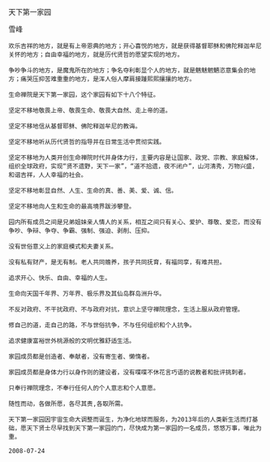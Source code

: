 天下第一家园

雪峰


    欢乐吉祥的地方，就是有上帝恩典的地方；开心喜悦的地方，就是获得基督耶稣和佛陀释迦牟尼关怀的地方；自由幸福的地方，就是历代贤哲的愿望实现的地方。

    争吵争斗的地方，是魔鬼所在的地方；争名夺利彰显个人的地方，就是魑魅魍魉恣意集会的地方；痛哭压抑苦难重重的地方，是浑人俗人摩肩接踵熙熙攘攘的地方。

    生命禅院是天下第一家园，这个家园有如下十八个特征。

    坚定不移地敬畏上帝、敬畏生命、敬畏大自然、走上帝的道。

    坚定不移地信从基督耶稣、佛陀释迦牟尼的教诲。

    坚定不移地听从历代贤哲的指导并在日常生活中贯彻实践。

    坚定不移地为人类开创生命禅院时代并身体力行，主要内容是让国家、政党、宗教、家庭解体，组织全球政府，实现“贤不遗野，天下一家”，“道不拾遗，夜不闭户”，山河清秀，万物兴盛，和谐吉祥，人人幸福的社会。

    坚定不移地彰显自然、人生、生命的真、善、美、爱、诚、信。

    坚定不移地向人生和生命的最高境界跋涉攀登。

    园内所有成员之间是兄弟姐妹亲人情人的关系，相互之间只有关心、爱护、尊敬、爱恋，而没有争吵、争辩、争夺、争霸、强制、强迫、剥削、压抑。

    没有世俗意义上的家庭模式和夫妻关系。

    没有私有财产，是无有制。老人共同赡养，孩子共同抚育，有福同享，有难共担。

    追求开心、快乐、自由、幸福的人生。

    生命向天国千年界、万年界、极乐界及其仙岛群岛洲升华。

    不反对政府、不干扰政府、不与政府对抗，意识上坚守禅院理念，生活上服从政府管理。

    修自己的道，走自己的路，不与世俗抗争，不与任何组织和个人抗争。

    追求健康富裕世外桃源般的文明优雅舒适生活。

    家园成员都是创造者、奉献者，没有寄生者、懒惰者。

    家园成员都是身体力行以身作则的建设者，没有喋喋不休花言巧语的说教者和批评挑刺者。

    只奉行禅院理念，不奉行任何人的个人意志和个人意愿。

    随性而动，各做所愿，各尽其责,各取所需。

    天下第一家园因宇宙生命大调整而诞生，为净化地球而服务，为2013年后的人类新生活而打基础，愿天下贤士尽早找到天下第一家园的门，尽快成为第一家园的一名成员，悠悠万事，唯此为重。

    2008-07-24



